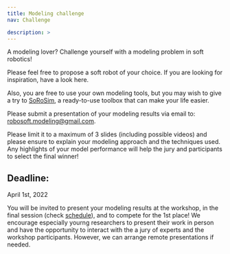 ```yaml
---
title: Modeling challenge
nav: Challenge

description: > 
---
```


A modeling lover? Challenge yourself with a modeling problem in soft robotics! 

Please feel free to propose a soft robot of your choice. If you are looking for inspiration, have a look here. 

Also, you are free to use your own modeling tools, but you may wish to give a try to [SoRoSim](https://github.com/Ikhlas-Ben-Hmida/SoRoSim), a ready-to-use toolbox that can make your life easier.

Please submit a presentation of your modeling results via email to: [robosoft.modeling@gmail.com](mailto:robosoft.modeling@gmail.com). 

Please limit it to a maximum of 3 slides (including possible videos) and please ensure to explain your modeling approach and the techniques used. Any highlights of your model performance will help the jury and participants to select the final winner!

## Deadline: 
April 1st, 2022

You will be invited to present your modeling results at the workshop, in the final session (check [schedule](https://robosoft-modeling.github.io/robosoft-2022-workshop/content/1-schedule.html)), and to compete for the 1st place!
We encourage especially yourng researchers to present their work in person and have the opportunity to interact with the a jury of experts and the workshop participants. However, we can arrange remote presentations if needed.
